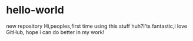 # hello-world
new repository
Hi,peoples,first time using this stuff huh?I'ts fantastic,i love GitHub,
hope i can do better in my work!
